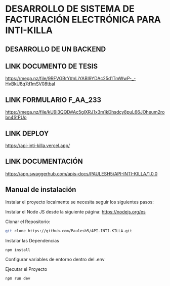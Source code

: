 # DESARROLLO DE SISTEMA DE FACTURACIÓN ELECTRÓNICA PARA INTI-KILLA

## DESARROLLO DE UN BACKEND 

## LINK DOCUMENTO DE TESIS
https://mega.nz/file/9RFVGBrY#nLiYABI9YDAc25d1TmWwP-_-HvBkU8q7d1mSV08tbaI

## LINK FORMULARIO F_AA_233
https://mega.nz/file/kU9i3QQD#Ac5glXRJ1x3m1kDhsdcy8puL66JOheum2robn4StPUo

## LINK DEPLOY
https://api-inti-killa.vercel.app/

## LINK DOCUMENTACIÓN
https://app.swaggerhub.com/apis-docs/PAULESH5/API-INTI-KILLA/1.0.0

## Manual de instalación
Instalar el proyecto localmente se necesita seguir los siguientes pasos:

Instalar el Node JS desde la siguiente página:
https://nodejs.org/es

Clonar el Repositorio:
```bash
git clone https://github.com/Paulesh5/API-INTI-KILLA.git
```

Instalar las Dependencias
```bash
npm install
```

Configurar variables de entorno dentro del .env

Ejecutar el Proyecto
```bash
npm run dev
```

